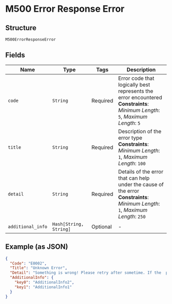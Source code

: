 
# M500 Error Response Error

## Structure

`M500ErrorResponseError`

## Fields

| Name | Type | Tags | Description |
|  --- | --- | --- | --- |
| `code` | `String` | Required | Error code that logically best represents the error encountered<br>**Constraints**: *Minimum Length*: `5`, *Maximum Length*: `5` |
| `title` | `String` | Required | Description of the error type<br>**Constraints**: *Minimum Length*: `1`, *Maximum Length*: `100` |
| `detail` | `String` | Required | Details of the error that can help under the cause of the error<br>**Constraints**: *Minimum Length*: `1`, *Maximum Length*: `250` |
| `additional_info` | `Hash[String, String]` | Optional | - |

## Example (as JSON)

```json
{
  "Code": "E0002",
  "Title": "Unknown Error",
  "Detail": "Something is wrong! Please retry after sometime. If the  problem persists contact support",
  "AdditionalInfo": {
    "key0": "AdditionalInfo2",
    "key1": "AdditionalInfo1"
  }
}
```

